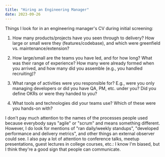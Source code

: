 ```yaml
---
title: "Hiring an Engineering Manager"
date: 2023-09-26
---
```


Things I look for in an engineering manager's CV during initial screening:

1. How many products/projects have you seen through to delivery?
   How large or small were they (features/codebase),
   and which were greenfield vs. maintenance/extension?

1. How large/small are the teams you have led, and for how long?
   What was their range of experience?
   How many were already formed when you arrived, and how many did you assemble (e.g., you handled recruiting)?

1. What range of activities were you responsible for?
   E.g., were you only managing developers or did you have QA, PM, etc. under you?
   Did you define OKRs or were they handed to you?

1. What tools and technologies did your teams use?
   Which of these were you hands-on with?

I don't pay much attention to the names of the processes people used
because everybody says "agile" or "scrum" and means something different.
However,
I do look for mentions of "ran daily/weekly standups",
"developed performance and delivery metrics",
and other things an external observer could see.
I also pay a lot of attention to conference talks, meetup presentations, guest lectures in college courses, etc.:
I know I'm biased, but I think they're a good sign that people can communicate.
